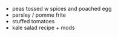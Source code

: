 
- peas tossed w spices and poached egg
- parsley / pomme frite
- stuffed tomatoes
- kale salad recipe + mods
